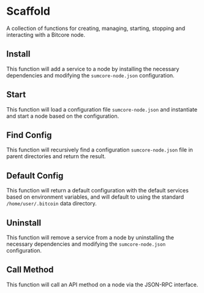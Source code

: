# Scaffold
A collection of functions for creating, managing, starting, stopping and interacting with a Bitcore node.

## Install
This function will add a service to a node by installing the necessary dependencies and modifying the `sumcore-node.json` configuration.

## Start
This function will load a configuration file `sumcore-node.json` and instantiate and start a node based on the configuration.

## Find Config
This function will recursively find a configuration `sumcore-node.json` file in parent directories and return the result.

## Default Config
This function will return a default configuration with the default services based on environment variables, and will default to using the standard `/home/user/.bitcoin` data directory.

## Uninstall
This function will remove a service from a node by uninstalling the necessary dependencies and modifying the `sumcore-node.json` configuration.

## Call Method
This function will call an API method on a node via the JSON-RPC interface.

